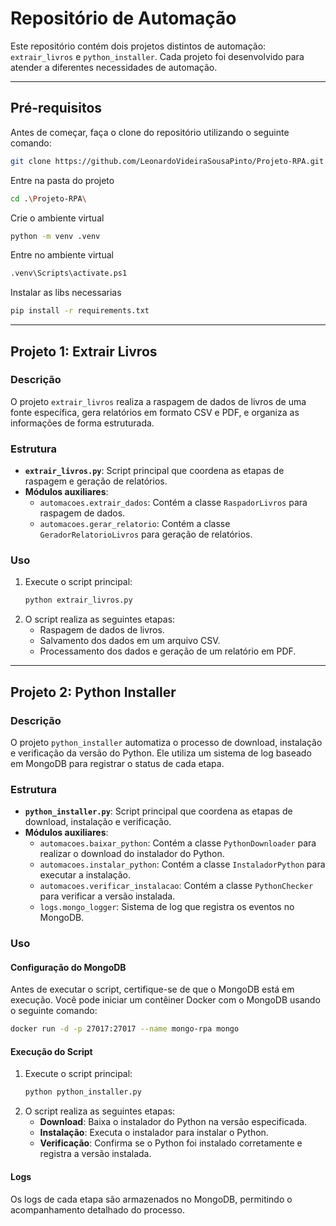 # Repositório de Automação

Este repositório contém dois projetos distintos de automação: `extrair_livros` e `python_installer`. Cada projeto foi desenvolvido para atender a diferentes necessidades de automação.

---

## Pré-requisitos

Antes de começar, faça o clone do repositório utilizando o seguinte comando:

```bash
git clone https://github.com/LeonardoVideiraSousaPinto/Projeto-RPA.git
```

Entre na pasta do projeto

```bash
cd .\Projeto-RPA\
```


Crie o ambiente virtual

```bash
python -m venv .venv
```

Entre no ambiente virtual

```bash
.venv\Scripts\activate.ps1
```

Instalar as libs necessarias

```bash
pip install -r requirements.txt
```

---

## Projeto 1: Extrair Livros

### Descrição
O projeto `extrair_livros` realiza a raspagem de dados de livros de uma fonte específica, gera relatórios em formato CSV e PDF, e organiza as informações de forma estruturada.

### Estrutura
- **`extrair_livros.py`**: Script principal que coordena as etapas de raspagem e geração de relatórios.
- **Módulos auxiliares**:
    - `automacoes.extrair_dados`: Contém a classe `RaspadorLivros` para raspagem de dados.
    - `automacoes.gerar_relatorio`: Contém a classe `GeradorRelatorioLivros` para geração de relatórios.

### Uso
1. Execute o script principal:
     ```bash
     python extrair_livros.py
     ```
2. O script realiza as seguintes etapas:
     - Raspagem de dados de livros.
     - Salvamento dos dados em um arquivo CSV.
     - Processamento dos dados e geração de um relatório em PDF.

---

## Projeto 2: Python Installer

### Descrição
O projeto `python_installer` automatiza o processo de download, instalação e verificação da versão do Python. Ele utiliza um sistema de log baseado em MongoDB para registrar o status de cada etapa.

### Estrutura
- **`python_installer.py`**: Script principal que coordena as etapas de download, instalação e verificação.
- **Módulos auxiliares**:
    - `automacoes.baixar_python`: Contém a classe `PythonDownloader` para realizar o download do instalador do Python.
    - `automacoes.instalar_python`: Contém a classe `InstaladorPython` para executar a instalação.
    - `automacoes.verificar_instalacao`: Contém a classe `PythonChecker` para verificar a versão instalada.
    - `logs.mongo_logger`: Sistema de log que registra os eventos no MongoDB.

### Uso

#### Configuração do MongoDB
Antes de executar o script, certifique-se de que o MongoDB está em execução. Você pode iniciar um contêiner Docker com o MongoDB usando o seguinte comando:

```bash
docker run -d -p 27017:27017 --name mongo-rpa mongo
```

#### Execução do Script
1. Execute o script principal:
    ```bash
    python python_installer.py
    ```
2. O script realiza as seguintes etapas:
    - **Download**: Baixa o instalador do Python na versão especificada.
    - **Instalação**: Executa o instalador para instalar o Python.
    - **Verificação**: Confirma se o Python foi instalado corretamente e registra a versão instalada.

#### Logs
Os logs de cada etapa são armazenados no MongoDB, permitindo o acompanhamento detalhado do processo.
